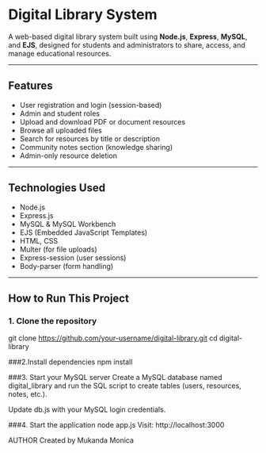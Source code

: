 # Digital Library System

A web-based digital library system built using **Node.js**, **Express**, **MySQL**, and **EJS**, designed for students and administrators to share, access, and manage educational resources.

---

## Features

- User registration and login (session-based)
- Admin and student roles
- Upload and download PDF or document resources
- Browse all uploaded files
- Search for resources by title or description
- Community notes section (knowledge sharing)
- Admin-only resource deletion

---

## Technologies Used

- Node.js
- Express.js
- MySQL & MySQL Workbench
- EJS (Embedded JavaScript Templates)
- HTML, CSS
- Multer (for file uploads)
- Express-session (user sessions)
- Body-parser (form handling)

---

## How to Run This Project 

### 1. Clone the repository

git clone https://github.com/your-username/digital-library.git
cd digital-library

###2.Install dependencies
npm install

###3. Start your MySQL server
Create a MySQL database named digital_library and run the SQL script to create tables (users, resources, notes, etc.).

Update db.js with your MySQL login credentials.

###4. Start the application
node app.js
Visit:
http://localhost:3000

AUTHOR
Created by Mukanda Monica
